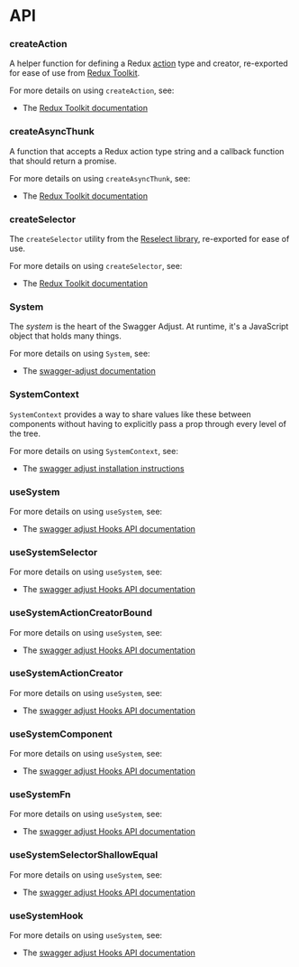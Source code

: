 # API

### createAction

A helper function for defining a Redux [action](https://redux.js.org/basics/actions) type and creator,
re-exported for ease of use from [Redux Toolkit](https://redux-toolkit.js.org/).

For more details on using `createAction`, see:

- The [Redux Toolkit documentation](https://redux-toolkit.js.org/api/createAction)

### createAsyncThunk

A function that accepts a Redux action type string and a callback function that should return a promise.

For more details on using `createAsyncThunk`, see:

- The [Redux Toolkit documentation](https://redux-toolkit.js.org/api/createAsyncThunk)

### createSelector

The `createSelector` utility from the [Reselect library](https://github.com/reduxjs/reselect), re-exported for ease of use.

For more details on using `createSelector`, see:

- The [Redux Toolkit documentation](https://redux-toolkit.js.org/api/createSelector)

### System

The _system_ is the heart of the Swagger Adjust. At runtime, it's a JavaScript object that holds many things.

For more details on using `System`, see:

- The [swagger-adjust documentation](../README.md#documentation)

### SystemContext

`SystemContext` provides a way to share values like these between components without having to explicitly pass a prop through every level of the tree.

For more details on using `SystemContext`, see:

- The [swagger adjust installation instructions](./installation.md)

### useSystem

For more details on using `useSystem`, see:

- The [swagger adjust Hooks API documentation](./hooks-api.md#usesystem)

### useSystemSelector

For more details on using `useSystem`, see:

- The [swagger adjust Hooks API documentation](./hooks-api.md#useSystemSelector)

### useSystemActionCreatorBound

For more details on using `useSystem`, see:

- The [swagger adjust Hooks API documentation](./hooks-api.md#useSystemActionCreatorBound)

### useSystemActionCreator

For more details on using `useSystem`, see:

- The [swagger adjust Hooks API documentation](./hooks-api.md#useSystemActionCreator)

### useSystemComponent

For more details on using `useSystem`, see:

- The [swagger adjust Hooks API documentation](./hooks-api.md#useSystemComponent)

### useSystemFn

For more details on using `useSystem`, see:

- The [swagger adjust Hooks API documentation](./hooks-api.md#useSystemFn)

### useSystemSelectorShallowEqual

For more details on using `useSystem`, see:

- The [swagger adjust Hooks API documentation](./hooks-api.md#useSystemSelectorShallowEqual)

### useSystemHook

For more details on using `useSystem`, see:

- The [swagger adjust Hooks API documentation](./hooks-api.md#useSystemHook)

